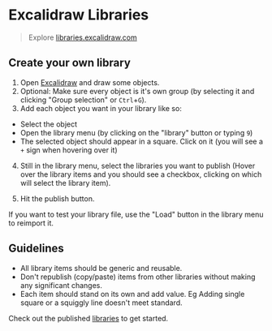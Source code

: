 # Excalidraw Libraries

> Explore [libraries.excalidraw.com](https://libraries.excalidraw.com)

## Create your own library

1. Open [Excalidraw](https://excalidraw.com/) and draw some objects.
2. Optional: Make sure every object is it's own group (by selecting it and clicking "Group selection" or `Ctrl`+`G`).
3. Add each object you want in your library like so:

- Select the object
- Open the library menu (by clicking on the "library" button or typing `9`)
- The selected object should appear in a square. Click on it (you will see a `+` sign when hovering over it)

4. Still in the library menu, select the libraries you want to publish (Hover over the library items and you should see a checkbox, clicking on which will select the library item).

5. Hit the publish button.

<!--Add a GIF here once the library changes look good!-->

If you want to test your library file, use the "Load" button in the library menu to reimport it.

## Guidelines

-  All library items should be generic and reusable.
- Don't republish (copy/paste) items from other libraries without making any significant changes.
- Each item should stand on its own and add value.
Eg Adding single square or a squiggly line doesn't meet standard.

Check out the published [libraries](https://libraries.excalidraw.com/?theme=light&sort=default) to get started.


